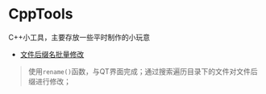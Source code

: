 # CppTools
C++小工具，主要存放一些平时制作的小玩意

- [文件后缀名批量修改](/rename)
> 使用`rename()`函数，与QT界面完成；通过搜索遍历目录下的文件对文件后缀进行修改；
